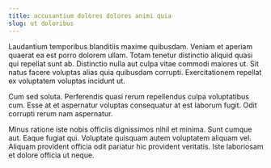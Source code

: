 ```yaml
---
title: accusantium dolores dolores animi quia
slug: ut doloribus
---
```


Laudantium temporibus blanditiis maxime quibusdam. Veniam et aperiam quaerat ea est porro dolorem ullam. Totam tenetur distinctio aliquid quasi qui repellat sunt ab. Distinctio nulla aut culpa vitae commodi maiores ut. Sit natus facere voluptas alias quia quibusdam corrupti. Exercitationem repellat ex voluptatem voluptas incidunt ut.

Cum sed soluta. Perferendis quasi rerum repellendus culpa voluptatibus cum. Esse at et aspernatur voluptas consequatur at est laborum fugit. Odit corrupti rerum nam aspernatur.

Minus ratione iste nobis officiis dignissimos nihil et minima. Sunt cumque aut. Eaque fugiat qui. Voluptate quisquam autem voluptatem aliquam vel. Aliquam provident officia odit pariatur hic provident veritatis. Iste laboriosam et dolore officia ut neque.
